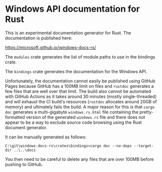 # Windows API documentation for Rust

This is an experimental documentation generator for Rust. The documentation is published here:

https://microsoft.github.io/windows-docs-rs/

The `modules` crate generates the list of module paths to use in the bindings crate.

The `bindings` crate generates the documentation for the Windows API.

Unfortunately, the documentation cannot easily be published using GitHub Pages because GitHub has a 100MB limit on files and `rustdoc` generates a few files that are well over that limit. The build also cannot be automated with GitHub Actions as it takes around 30 minutes (mostly single-threaded) and will exhaust the CI build's resources (`rustdoc` allocates around 20GB of memory) and ultimately fails the build. A major reason for this is that `cargo doc` generates a multi-gigabyte `windows.rs.html` file containing the pretty-formatted version of the generated `windows.rs` file and there does not appear to be a way to exclude source code browsing using the Rust document generator.

It can be manually generated as follows:

`C:\git\windows-docs-rs\crates\bindings>cargo doc --no-deps --target-dir ..\..\docs`

You then need to be careful to delete any files that are over 100MB before pushing to GitHub.

